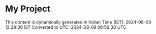 # My Project

This content is dynamically generated in Indian Time (IST): 2024-08-09 12:29:30 IST
Converted to UTC: 2024-08-09 06:59:30 UTC
